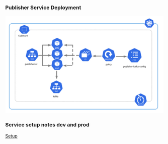 ### Publisher Service Deployment   

![Alt text](deployment_architecture.png?raw=true "Publisher Service")

### Service setup notes dev and prod

[Setup](./setup.md)
